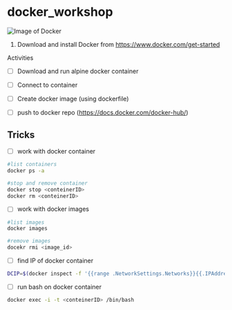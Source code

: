 # docker_workshop

![Image of Docker](https://nickjanetakis.com/assets/blog/cards/differences-between-a-dockerfile-docker-image-and-docker-container-001320c81dd8d2989df10d0bec36341fd6a94b043f6f9de1c26ee79eaf16e566.jpg)

1. Download and install Docker from https://www.docker.com/get-started

Activities

- [ ] Download and run alpine docker container

- [ ] Connect to container

- [ ] Create docker image (using dockerfile)

- [ ] push to docker repo (https://docs.docker.com/docker-hub/)

## Tricks

- [ ] work with docker container

```bash
#list containers
docker ps -a

#stop and remove container
docker stop <conteinerID>
docker rm <conteinerID>
```

- [ ] work with docker images

```bash
#list images
docker images

#remove images
docekr rmi <image_id>
```

- [ ] find IP of docker container

```bash
DCIP=$(docker inspect -f '{{range .NetworkSettings.Networks}}{{.IPAddress}}{{end}}' <my-container-name>)
```

- [ ] run bash on docker container

```bash
docker exec -i -t <conteinerID> /bin/bash
```

